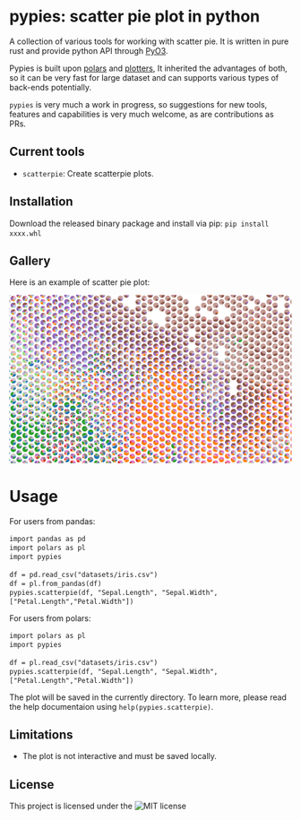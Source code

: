 # pypies: scatter pie plot in python
A collection of various tools for working with scatter pie. It is written in pure rust and provide python API through [PyO3](https://github.com/PyO3/pyo3).

Pypies is built upon [polars](https://github.com/pola-rs/polars) and [plotters](https://github.com/plotters-rs/plotters), It inherited the advantages of both, so it can be very fast for large dataset and can supports various types of back-ends potentially.

`pypies` is very much a work in progress, so suggestions for new tools, features and capabilities is very much welcome, as are contributions as PRs.
## Current tools
* `scatterpie`: Create scatterpie plots.
## Installation
Download the released binary package and install via pip:
`pip install xxxx.whl`
## Gallery
Here is an example of scatter pie plot:

![scatter pie](examples/visium.png)
# Usage
For users from pandas:
```
import pandas as pd
import polars as pl
import pypies

df = pd.read_csv("datasets/iris.csv")
df = pl.from_pandas(df)
pypies.scatterpie(df, "Sepal.Length", "Sepal.Width", ["Petal.Length","Petal.Width"])
```
For users from polars:
```
import polars as pl
import pypies

df = pl.read_csv("datasets/iris.csv")
pypies.scatterpie(df, "Sepal.Length", "Sepal.Width", ["Petal.Length","Petal.Width"])
```
The plot will be saved in the currently directory. To learn more, please read the help documentaion using `help(pypies.scatterpie)`.
## Limitations
- The plot is not interactive and must be saved locally.
## License
This project is licensed under the ![MIT license](LICENSE)